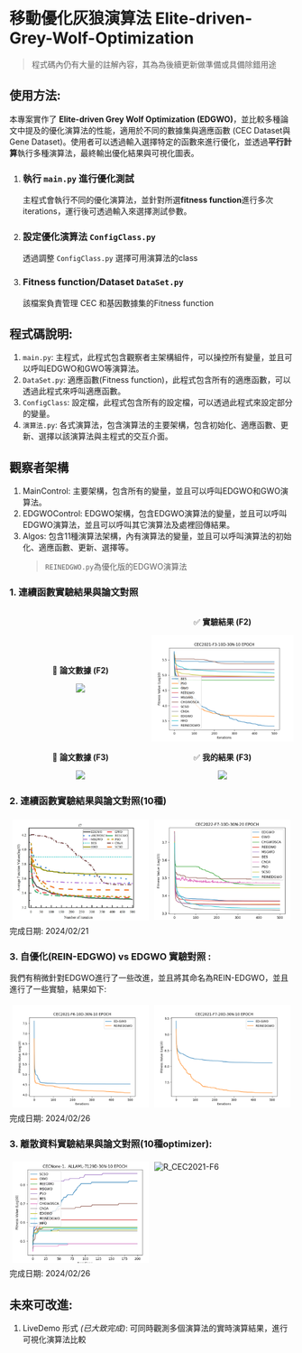 # 移動優化灰狼演算法 Elite-driven-Grey-Wolf-Optimization
> 程式碼內仍有大量的註解內容，其為為後續更新做準備或具備除錯用途
## 使用方法: 
本專案實作了 **Elite-driven Grey Wolf Optimization (EDGWO)**，並比較多種論文中提及的優化演算法的性能，適用於不同的數據集與適應函數 (CEC Dataset與Gene Dataset)。使用者可以透過輸入選擇特定的函數來進行優化，並透過**平行計算**執行多種演算法，最終輸出優化結果與可視化圖表。
1. ### 執行 `main.py` 進行優化測試
   主程式會執行不同的優化演算法，並針對所選**fitness function**進行多次iterations，運行後可透過輸入來選擇測試參數。
2. ### 設定優化演算法 `ConfigClass.py`
   透過調整 `ConfigClass.py` 選擇可用演算法的class
3. ### Fitness function/Dataset `DataSet.py`
   該檔案負責管理 CEC 和基因數據集的Fitness function

## 程式碼說明:
1. `main.py`: 主程式，此程式包含觀察者主架構組件，可以操控所有變量，並且可以呼叫EDGWO和GWO等演算法。
2. `DataSet.py`: 適應函數(Fitness function)，此程式包含所有的適應函數，可以透過此程式來呼叫適應函數。
3. `ConfigClass`: 設定檔，此程式包含所有的設定檔，可以透過此程式來設定部分的變量。
3. `演算法.py`: 各式演算法，包含演算法的主要架構，包含初始化、適應函數、更新、選擇以該演算法與主程式的交互介面。


## 觀察者架構
1. MainControl: 主要架構，包含所有的變量，並且可以呼叫EDGWO和GWO演算法。
2. EDGWOControl: EDGWO架構，包含EDGWO演算法的變量，並且可以呼叫EDGWO演算法，並且可以呼叫其它演算法及處裡回傳結果。
3. Algos: 包含11種演算法架構，內有演算法的變量，並且可以呼叫演算法的初始化、適應函數、更新、選擇等。
   > `REINEDGWO.py`為優化版的EDGWO演算法


### 1. 連續函數實驗結果與論文對照
<div style="display: flex; flex-wrap: wrap; align-items: center;">
    <div style="flex: 1; text-align: center;">
        <p>📌 <b>論文數據 (F2)</b></p>
        <img src="./convergence_curve/CEC2021/2021_F3_10D_paper.png" width="400">
    </div>
    <div style="flex: 1; text-align: center;">
        <p>✅ <b>實驗結果 (F2)</b></p>
        <img src="./convergence_curve/CEC2021/2021_F3_10D.png" width="400">
    </div>
</div>

<div style="display: flex; flex-wrap: wrap; align-items: center;">
    <div style="flex: 1; text-align: center;">
        <p>📌 <b>論文數據 (F3)</b></p>
        <img src="./results/paper_F3.png" width="400">
    </div>
    <div style="flex: 1; text-align: center;">
        <p>✅ <b>我的結果 (F3)</b></p>
        <img src="./results/my_F3.png" width="400">
    </div>
</div>

### 2. 連續函數實驗結果與論文對照(10種)
<div>
    <div style="display: flex; flex-wrap: wrap;">
        <div style="flex: 1; padding: 5px;">
            <img src="./_OLD_EXP_PIC/P_CEC2021-F7.png" alt="P_CEC2021-F6" style="width: 100%;">
        </div>
        <div style="flex: 1; padding: 5px;">
            <img src="_EXP_PIC\CEC-2022-F7-10D.png" 
            alt="R_CEC2021-F6" style="width: 100%;">
        </div>
    </div>
    完成日期: 2024/02/21
</div>

### 3. 自優化(REIN-EDGWO) vs EDGWO 實驗對照 :
我們有稍微針對EDGWO進行了一些改進，並且將其命名為REIN-EDGWO，並且進行了一些實驗，結果如下:
<div>
    <div style="display: flex; flex-wrap: wrap;">
        <div style="flex: 1; padding: 5px;">
            <img src="_EDGWO vs. REIN_EDGWO\2021_F6_10D.png" alt="P_CEC2021-F6" style="width: 100%;">
        </div>
        <div style="flex: 1; padding: 5px;">
            <img src="_EDGWO vs. REIN_EDGWO\2021_F7_20D.png" alt="R_CEC2021-F6" style="width: 100%;">
        </div>
    </div>
    完成日期: 2024/02/26
</div>

### 3. 離散資料實驗結果與論文對照(10種optimizer):

<div>
    <div style="display: flex; flex-wrap: wrap;">
        <div style="flex: 1; padding: 5px;">
            <img src="_EXP_PIC\GENE-ALLAML-30N.png" alt="P_CEC2021-F6" style="width: 100%;">
        </div>
        <div style="flex: 1; padding: 5px;">
            <img src="_" alt="R_CEC2021-F6" style="width: 100%;">
        </div>
    </div>
    完成日期: 2024/02/26
</div>





## 未來可改進: 
1. LiveDemo 形式 _(已大致完成)_: 可同時觀測多個演算法的實時演算結果，進行可視化演算法比較
